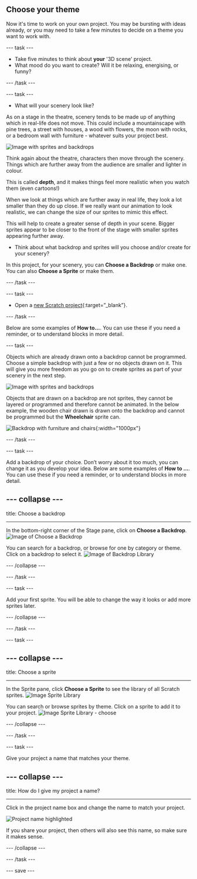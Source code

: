 ## Choose your theme

Now it's time to work on your own project. You may be bursting with ideas already, or you may need to take a few minutes to decide on a theme you want to work with. 

--- task ---

+ Take five minutes to think about **your** '3D scene' project. 
+ What mood do you want to create? Will it be relaxing, energising, or funny?

--- /task ---

--- task ---

+ What will your scenery look like? 

As on a stage in the theatre, scenery tends to be made up of anything which in real-life does not move. This could include a mountainscape with pine trees, a street with houses, a wood with flowers, the moon with rocks, or a bedroom wall with furniture - whatever suits your project best.

![Image with sprites and backdrops](images/sprite-backdrop.png)

Think again about the theatre, characters then move through the scenery. Things which are further away from the audience are smaller and lighter in colour. 

This is called **depth**, and it makes things feel more realistic when you watch them (even cartoons!)

When we look at things which are further away in real life, they look a lot smaller than they do up close. If we really want our animation to look realistic, we can change the size of our sprites to mimic this effect.

This will help to create a greater sense of depth in your scene. Bigger sprites appear to be closer to the front of the stage with smaller sprites appearing further away.

+ Think about what backdrop and sprites will you choose and/or create for your scenery?

In this project, for your scenery, you can **Choose a Backdrop** or make one. You can also **Choose a Sprite** or make them. 

--- /task ---

--- task ---

+ Open a [new Scratch project](https://scratch.mit.edu/projects/editor){:target=”_blank”}.

--- /task ---

Below are some examples of **How to…**. You can use these if you need a reminder, or to understand blocks in more detail.

--- task ---

Objects which are already drawn onto a backdrop cannot be programmed. Choose a simple backdrop with just a few or no objects drawn on it. This will give you more freedom as you go on to create sprites as part of your scenery in the next step.

![Image with sprites and backdrops](images/challenge2-layers.gif)

Objects that are drawn on a backdrop are not sprites, they cannot be layered or programmed and therefore cannot be animated. In the below example, the wooden chair drawn is drawn onto the backdrop and cannot be programmed but the **Wheelchair** sprite can.  

![Backdrop with furniture and chairs](images/challenge2-backdrop-bedroom.png){:width="1000px"}

--- /task ---

--- task ---

Add a backdrop of your choice. Don’t worry about it too much, you can change it as you develop your idea. Below are some examples of **How to …**. You can use these if you need a reminder, or to understand blocks in more detail.

--- collapse ---
---

title: Choose a backdrop

---

In the bottom-right corner of the Stage pane, click on **Choose a Backdrop**.
![Image of Choose a Backdrop](images/stage-choose.png)

You can search for a backdrop, or browse for one by category or theme. Click on a backdrop to select it.
![Image of Backdrop Library](images/backdrop.png)

--- /collapse ---

--- /task ---

--- task ---

Add your first sprite. You will be able to change the way it looks or add more sprites later.

--- /collapse ---

--- /task ---

--- task ---

--- collapse ---
---

title: Choose a sprite

---

In the Sprite pane, click **Choose a Sprite** to see the library of all Scratch sprites.
![Image Sprite Library](images/sprite-library.png)

You can search or browse sprites by theme. Click on a sprite to add it to your project.
![Image Sprite Library - choose](images/sprite-choose.png)

--- /collapse ---

--- /task ---

--- task ---

Give your project a name that matches your theme. 

--- collapse ---
---

title: How do I give my project a name?

---

Click in the project name box and change the name to match your project. 

![Project name highlighted](images/change-project-name.png)

If you share your project, then others will also see this name, so make sure it makes sense. 

--- /collapse --- 

--- /task ---

--- save ---

